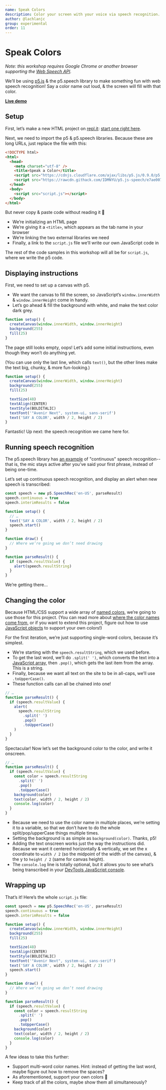 ```yaml
---
name: Speak Colors
description: Color your screen with your voice via speech recognition.
author: @lachlanjc
group: experimental
order: 11
---
```


# Speak Colors

_Note: this workshop requires Google Chrome or another browser supporting the [Web Speech API](https://caniuse.com/#feat=speech-recognition)._

We’ll be using [p5.js](https://p5js.org) & the p5.speech library to make something fun with web speech recognition! Say a color name out loud, & the screen will fill with that color.

[**Live demo**](https://speak-colors.glitch.me)

## Setup

First, let’s make a new HTML project on [repl.it](https://repl.it): [start one right here](https://repl.it/languages/html).

Next, we need to import the p5 & p5.speech libraries. Because these are long URLs, just replace the file with this:

```html
<!DOCTYPE html>
<html>
  <head>
    <meta charset="utf-8" />
    <title>Speak a Color</title>
    <script src="https://cdnjs.cloudflare.com/ajax/libs/p5.js/0.9.0/p5.js"></script>
    <script src="https://rawcdn.githack.com/IDMNYU/p5.js-speech/e7ae007d61f048fc2379971b0de7d5db8abb7eee/lib/p5.speech.js"></script>
  </head>
  <body>
    <script src="script.js"></script>
  </body>
</html>
```

But never copy & paste code without reading it 🙂

- We’re initializing an HTML page
- We’re giving it a `<title>`, which appears as the tab name in your browser
- We’re linking the two external libraries we need
- Finally, a link to the `script.js` file we’ll write our own JavaScript code in

The rest of the code samples in this workshop will all be for `script.js`, where we write the p5 code.

## Displaying instructions

First, we need to set up a canvas with p5.

- We want the canvas to fill the screen, so JavaScript’s `window.innerWidth` & `window.innerHeight` come in handy.
- Let’s go ahead & fill the background with white, and make the text color dark grey.

```js
function setup() {
  createCanvas(window.innerWidth, window.innerHeight)
  background(255)
  fill(25)
}
```

The page still looks empty, oops! Let’s add some initial instructions, even though they won’t do anything yet.

(You can use only the last line, which calls `text()`, but the other lines make the text big, chunky, & more fun-looking.)

```js
function setup() {
  createCanvas(window.innerWidth, window.innerHeight)
  background(255)
  fill(25)

  textSize(48)
  textAlign(CENTER)
  textStyle(BOLDITALIC)
  textFont('"Avenir Next", system-ui, sans-serif')
  text('SAY A COLOR', width / 2, height / 2)
}
```

Fantastic! Up next: the speech recognition we came here for.

## Running speech recognition

The p5.speech library has [an example](https://github.com/IDMNYU/p5.js-speech/blob/master/examples/05continuousrecognition.html) of "continuous" speech recognition--that is, the mic stays active after you’ve said your first phrase, instead of being one-time.

Let’s set up continuous speech recognition, and display an alert when new speech is transcribed:

```js
const speech = new p5.SpeechRec('en-US', parseResult)
speech.continuous = true
speech.interimResults = false

function setup() {
  // …
  text('SAY A COLOR', width / 2, height / 2)
  speech.start()
}

function draw() {
  // Where we’re going we don’t need drawing
}

function parseResult() {
  if (speech.resultValue) {
    alert(speech.resultString)
  }
}
```

We’re getting there…

## Changing the color

Because HTML/CSS support a wide array of [named colors](https://html-color-codes.info/color-names/), we’re going to use those for this project. (You can read more about [where the color names come from](https://www.chenhuijing.com/blog/where-did-css-named-colours-come-from/), or if you want to extend this project, figure out how to use [JavaScript objects](https://developer.mozilla.org/en-US/docs/Web/JavaScript/Reference/Global_Objects/Object) to support your own colors!)

For the first iteration, we’re just supporting single-word colors, because it’s simplest.

- We’re starting with the `speech.resultString`, which we used before.
- To get the last word, we’ll do `.split(' ')`, which converts the text into a [JavaScript array](https://developer.mozilla.org/en-US/docs/Web/JavaScript/Reference/Global_Objects/Array), then `.pop()`, which gets the last item from the array. This is a string.
- Finally, because we want all text on the site to be in all-caps, we’ll use `.toUpperCase()`.
- These function calls can all be chained into one!

```js
// …
function parseResult() {
  if (speech.resultValue) {
    alert(
      speech.resultString
        .split(' ')
        .pop()
        .toUpperCase()
    )
  }
}
```

Spectacular! Now let’s set the background color to the color, and write it onscreen.

```js
// …
function parseResult() {
  if (speech.resultValue) {
    const color = speech.resultString
      .split(' ')
      .pop()
      .toUpperCase()
    background(color)
    text(color, width / 2, height / 2)
    console.log(color)
  }
}
```

- Because we need to use the color name in multiple places, we’re setting it to a variable, so that we don’t have to do the whole split/pop/upperCase things multiple times.
- Setting the background is as simple as `background(color)`. Thanks, p5!
- Adding the text onscreen works just the way the instructions did. Because we want it centered horizontally & vertically, we set the x coordinate to `width / 2` (so the midpoint of the width of the canvas), & the y to `height / 2` (same for canvas height).
- The `console.log` line is totally optional, but it allows you to see what’s being transcribed in your [DevTools JavaScript console](https://developers.google.com/web/tools/chrome-devtools/console/log).

## Wrapping up

That’s it! Here’s the whole `script.js` file:

```js
const speech = new p5.SpeechRec('en-US', parseResult)
speech.continuous = true
speech.interimResults = false

function setup() {
  createCanvas(window.innerWidth, window.innerHeight)
  background(255)
  fill(25)

  textSize(48)
  textAlign(CENTER)
  textStyle(BOLDITALIC)
  textFont('"Avenir Next", system-ui, sans-serif')
  text('SAY A COLOR', width / 2, height / 2)
  speech.start()
}

function draw() {
  // Where we’re going we don’t need drawing
}

function parseResult() {
  if (speech.resultValue) {
    const color = speech.resultString
      .split(' ')
      .pop()
      .toUpperCase()
    background(color)
    text(color, width / 2, height / 2)
    console.log(color)
  }
}
```

A few ideas to take this further:

- Support multi-word color names. Hint: instead of getting the last word, maybe figure out how to remove the spaces?
- As aforementioned, support your own colors 👀
- Keep track of all the colors, maybe show them all simultaneously?
